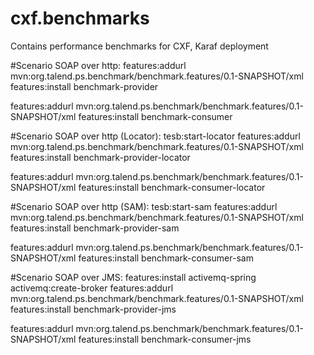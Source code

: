 cxf.benchmarks
==============

Contains performance benchmarks for CXF, Karaf deployment

#Scenario SOAP over http:
features:addurl mvn:org.talend.ps.benchmark/benchmark.features/0.1-SNAPSHOT/xml
features:install benchmark-provider

features:addurl mvn:org.talend.ps.benchmark/benchmark.features/0.1-SNAPSHOT/xml
features:install benchmark-consumer

#Scenario SOAP over http (Locator):
tesb:start-locator
features:addurl mvn:org.talend.ps.benchmark/benchmark.features/0.1-SNAPSHOT/xml
features:install benchmark-provider-locator

features:addurl mvn:org.talend.ps.benchmark/benchmark.features/0.1-SNAPSHOT/xml
features:install benchmark-consumer-locator

#Scenario SOAP over http (SAM):
tesb:start-sam
features:addurl mvn:org.talend.ps.benchmark/benchmark.features/0.1-SNAPSHOT/xml
features:install benchmark-provider-sam

features:addurl mvn:org.talend.ps.benchmark/benchmark.features/0.1-SNAPSHOT/xml
features:install benchmark-consumer-sam

#Scenario SOAP over JMS:
features:install activemq-spring
activemq:create-broker
features:addurl mvn:org.talend.ps.benchmark/benchmark.features/0.1-SNAPSHOT/xml
features:install benchmark-provider-jms

features:addurl mvn:org.talend.ps.benchmark/benchmark.features/0.1-SNAPSHOT/xml
features:install benchmark-consumer-jms
